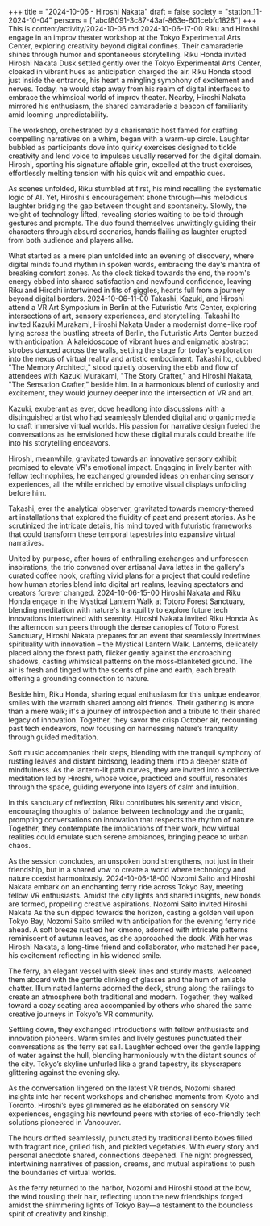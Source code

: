 +++
title = "2024-10-06 - Hiroshi Nakata"
draft = false
society = "station_11-2024-10-04"
persons = ["abcf8091-3c87-43af-863e-601cebfc1828"]
+++
This is content/activity/2024-10-06.md
2024-10-06-17-00
Riku and Hiroshi engage in an improv theater workshop at the Tokyo Experimental Arts Center, exploring creativity beyond digital confines. Their camaraderie shines through humor and spontaneous storytelling.
Riku Honda invited Hiroshi Nakata
Dusk settled gently over the Tokyo Experimental Arts Center, cloaked in vibrant hues as anticipation charged the air. Riku Honda stood just inside the entrance, his heart a mingling symphony of excitement and nerves. Today, he would step away from his realm of digital interfaces to embrace the whimsical world of improv theater. Nearby, Hiroshi Nakata mirrored his enthusiasm, the shared camaraderie a beacon of familiarity amid looming unpredictability.

The workshop, orchestrated by a charismatic host famed for crafting compelling narratives on a whim, began with a warm-up circle. Laughter bubbled as participants dove into quirky exercises designed to tickle creativity and lend voice to impulses usually reserved for the digital domain. Hiroshi, sporting his signature affable grin, excelled at the trust exercises, effortlessly melting tension with his quick wit and empathic cues.

As scenes unfolded, Riku stumbled at first, his mind recalling the systematic logic of AI. Yet, Hiroshi's encouragement shone through—his melodious laughter bridging the gap between thought and spontaneity. Slowly, the weight of technology lifted, revealing stories waiting to be told through gestures and prompts. The duo found themselves unwittingly guiding their characters through absurd scenarios, hands flailing as laughter erupted from both audience and players alike.

What started as a mere plan unfolded into an evening of discovery, where digital minds found rhythm in spoken words, embracing the day's mantra of breaking comfort zones. As the clock ticked towards the end, the room's energy ebbed into shared satisfaction and newfound confidence, leaving Riku and Hiroshi intertwined in fits of giggles, hearts full from a journey beyond digital borders.
2024-10-06-11-00
Takashi, Kazuki, and Hiroshi attend a VR Art Symposium in Berlin at the Futuristic Arts Center, exploring intersections of art, sensory experiences, and storytelling.
Takashi Ito invited Kazuki Murakami, Hiroshi Nakata
Under a modernist dome-like roof lying across the bustling streets of Berlin, the Futuristic Arts Center buzzed with anticipation. A kaleidoscope of vibrant hues and enigmatic abstract strobes danced across the walls, setting the stage for today's exploration into the nexus of virtual reality and artistic embodiment. Takashi Ito, dubbed "The Memory Architect," stood quietly observing the ebb and flow of attendees with Kazuki Murakami, "The Story Crafter," and Hiroshi Nakata, "The Sensation Crafter," beside him. In a harmonious blend of curiosity and excitement, they would journey deeper into the intersection of VR and art.

Kazuki, exuberant as ever, dove headlong into discussions with a distinguished artist who had seamlessly blended digital and organic media to craft immersive virtual worlds. His passion for narrative design fueled the conversations as he envisioned how these digital murals could breathe life into his storytelling endeavors.

Hiroshi, meanwhile, gravitated towards an innovative sensory exhibit promised to elevate VR's emotional impact. Engaging in lively banter with fellow technophiles, he exchanged grounded ideas on enhancing sensory experiences, all the while enriched by emotive visual displays unfolding before him.

Takashi, ever the analytical observer, gravitated towards memory-themed art installations that explored the fluidity of past and present stories. As he scrutinized the intricate details, his mind toyed with futuristic frameworks that could transform these temporal tapestries into expansive virtual narratives.

United by purpose, after hours of enthralling exchanges and unforeseen inspirations, the trio convened over artisanal Java lattes in the gallery's curated coffee nook, crafting vivid plans for a project that could redefine how human stories blend into digital art realms, leaving spectators and creators forever changed.
2024-10-06-15-00
Hiroshi Nakata and Riku Honda engage in the Mystical Lantern Walk at Totoro Forest Sanctuary, blending meditation with nature's tranquility to explore future tech innovations intertwined with serenity.
Hiroshi Nakata invited Riku Honda
As the afternoon sun peers through the dense canopies of Totoro Forest Sanctuary, Hiroshi Nakata prepares for an event that seamlessly intertwines spirituality with innovation – the Mystical Lantern Walk. Lanterns, delicately placed along the forest path, flicker gently against the encroaching shadows, casting whimsical patterns on the moss-blanketed ground. The air is fresh and tinged with the scents of pine and earth, each breath offering a grounding connection to nature. 

Beside him, Riku Honda, sharing equal enthusiasm for this unique endeavor, smiles with the warmth shared among old friends. Their gathering is more than a mere walk; it's a journey of introspection and a tribute to their shared legacy of innovation. Together, they savor the crisp October air, recounting past tech endeavors, now focusing on harnessing nature’s tranquility through guided meditation.

Soft music accompanies their steps, blending with the tranquil symphony of rustling leaves and distant birdsong, leading them into a deeper state of mindfulness. As the lantern-lit path curves, they are invited into a collective meditation led by Hiroshi, whose voice, practiced and soulful, resonates through the space, guiding everyone into layers of calm and intuition. 

In this sanctuary of reflection, Riku contributes his serenity and vision, encouraging thoughts of balance between technology and the organic, prompting conversations on innovation that respects the rhythm of nature. Together, they contemplate the implications of their work, how virtual realities could emulate such serene ambiances, bringing peace to urban chaos. 

As the session concludes, an unspoken bond strengthens, not just in their friendship, but in a shared vow to create a world where technology and nature coexist harmoniously.
2024-10-06-18-00
Nozomi Saito and Hiroshi Nakata embark on an enchanting ferry ride across Tokyo Bay, meeting fellow VR enthusiasts. Amidst the city lights and shared insights, new bonds are formed, propelling creative aspirations.
Nozomi Saito invited Hiroshi Nakata
As the sun dipped towards the horizon, casting a golden veil upon Tokyo Bay, Nozomi Saito smiled with anticipation for the evening ferry ride ahead. A soft breeze rustled her kimono, adorned with intricate patterns reminiscent of autumn leaves, as she approached the dock. With her was Hiroshi Nakata, a long-time friend and collaborator, who matched her pace, his excitement reflecting in his widened smile.

The ferry, an elegant vessel with sleek lines and sturdy masts, welcomed them aboard with the gentle clinking of glasses and the hum of amiable chatter. Illuminated lanterns adorned the deck, strung along the railings to create an atmosphere both traditional and modern. Together, they walked toward a cozy seating area accompanied by others who shared the same creative journeys in Tokyo's VR community.

Settling down, they exchanged introductions with fellow enthusiasts and innovation pioneers. Warm smiles and lively gestures punctuated their conversations as the ferry set sail. Laughter echoed over the gentle lapping of water against the hull, blending harmoniously with the distant sounds of the city. Tokyo’s skyline unfurled like a grand tapestry, its skyscrapers glittering against the evening sky.

As the conversation lingered on the latest VR trends, Nozomi shared insights into her recent workshops and cherished moments from Kyoto and Toronto. Hiroshi’s eyes glimmered as he elaborated on sensory VR experiences, engaging his newfound peers with stories of eco-friendly tech solutions pioneered in Vancouver.

The hours drifted seamlessly, punctuated by traditional bento boxes filled with fragrant rice, grilled fish, and pickled vegetables. With every story and personal anecdote shared, connections deepened. The night progressed, intertwining narratives of passion, dreams, and mutual aspirations to push the boundaries of virtual worlds.

As the ferry returned to the harbor, Nozomi and Hiroshi stood at the bow, the wind tousling their hair, reflecting upon the new friendships forged amidst the shimmering lights of Tokyo Bay—a testament to the boundless spirit of creativity and kinship.
